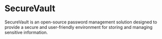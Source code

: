# SecureVault
SecureVault is an open-source password management solution designed to provide a secure and user-friendly environment for storing and managing sensitive information. 

